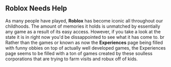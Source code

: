 ## Roblox Needs Help
As many people have played, **Roblox** has become iconic all throughout our childhoods.  The amount of memories it holds is unmatched by essentially any game as a result of its easy access. However, if you take a look at the state it is in right now you'd be dissappointed to see what it has come to. 
br
Rather than the games or known as now the **Experiences** page being filled with funny obbies on top of actually well developed games, the Experiences page seems to be filled with a ton of games created by these soulless corporations that are trying to farm visits and robux off of kids.
